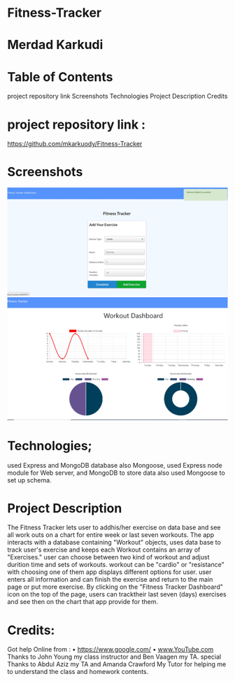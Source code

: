 # Fitness-Tracker
# Merdad Karkudi


# Table of Contents
project repository link
Screenshots
Technologies
Project Description
Credits

# project repository link : 
https://github.com/mkarkuody/Fitness-Tracker

# Screenshots

<img src="./public/images/fitness-tracker.jpg">

<img src="./public/images/workoutChart.jpg">

# Technologies;
used Express and MongoDB database also Mongoose, 
used Express node module for Web server, and MongoDB to store data also used Mongoose to set up schema.

# Project Description
The Fitness Tracker lets user to addhis/her exercise on data base and see all work outs on a chart for entire week or last seven workouts.
The app interacts with a database containing "Workout" objects,  uses data base to track user's exercise and keeps each Workout contains an array of "Exercises." user can choose between two kind of workout and adjust durition time and sets of workouts. workout can be "cardio" or "resistance" with choosing one of them app displays different options for user. user enters all information and can finish the exercise and return to the main page or put more exercise.
By clicking on the "Fitness Tracker Dashboard" icon on the top of the page, users can tracktheir last seven (days) exercises and see then on the chart that app provide for them.

# Credits:
Got help Online from : 
•	https://www.google.com/
•	www.YouTube.com 
 Thanks to John Young my class instructor and Ben Vaagen my TA. special Thanks to Abdul Aziz my TA and Amanda Crawford My Tutor for helping me to understand the class and homework contents.